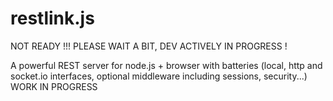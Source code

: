 restlink.js
===========

NOT READY !!! PLEASE WAIT A BIT, DEV ACTIVELY IN PROGRESS !

A powerful REST server for node.js + browser with batteries (local, http and socket.io interfaces, optional middleware including sessions, security...) WORK IN PROGRESS
